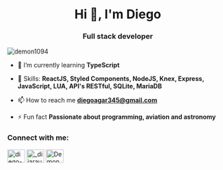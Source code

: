<h1 align="center">Hi 👋, I'm Diego</h1>
<h3 align="center">Full stack developer</h3>

<p align="left"> <img src="https://komarev.com/ghpvc/?username=demon1094&label=Profile%20views&color=0e75b6&style=flat" alt="demon1094" /> </p>

- 🌱 I’m currently learning **TypeScript**

- 💬 Skills: **ReactJS, Styled Components, NodeJS, Knex, Express, JavaScript, LUA, API's RESTful, SQLite, MariaDB**

- 📫 How to reach me **diegoagar345@gmail.com**

- ⚡ Fun fact **Passionate about programming, aviation and astronomy**

<h3 align="left">Connect with me:</h3>
<p align="left">
<a href="https://linkedin.com/in/diego-araujo-474780258" target="blank"><img align="center" src="https://raw.githubusercontent.com/rahuldkjain/github-profile-readme-generator/master/src/images/icons/Social/linked-in-alt.svg" alt="diego-araujo-474780258" height="30" width="40" /></a>
<a href="https://instagram.com/_diiaraujoo" target="blank"><img align="center" src="https://raw.githubusercontent.com/rahuldkjain/github-profile-readme-generator/master/src/images/icons/Social/instagram.svg" alt="_diiaraujoo" height="30" width="40" /></a>
<a href="https://discord.gg/Demonn#8821" target="blank"><img align="center" src="https://raw.githubusercontent.com/rahuldkjain/github-profile-readme-generator/master/src/images/icons/Social/discord.svg" alt="Demonn#8821" height="30" width="40" /></a>
</p>
